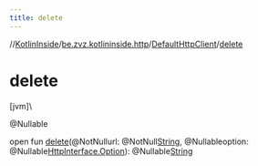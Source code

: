 ```yaml
---
title: delete
---
```

//[KotlinInside](../../../index.html)/[be.zvz.kotlininside.http](../index.html)/[DefaultHttpClient](index.html)/[delete](delete.html)



# delete



[jvm]\




@Nullable



open fun [delete](delete.html)(@NotNullurl: @NotNull[String](https://docs.oracle.com/javase/7/docs/api/java/lang/String.html), @Nullableoption: @Nullable[HttpInterface.Option](../-http-interface/-option/index.html)): @Nullable[String](https://docs.oracle.com/javase/7/docs/api/java/lang/String.html)




